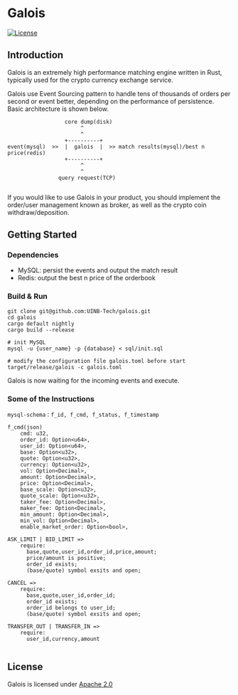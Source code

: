 # Galois
[![License](https://img.shields.io/badge/License-Apache%202.0-orange.svg)](#LICENSE)

## Introduction

Galois is an extremely high performance matching engine written in Rust, typically used for the crypto currency exchange service.

Galois use Event Sourcing pattern to handle tens of thousands of orders per second or event better, depending on the performance of persistence. Basic architecture is shown below.

```
                  core dump(disk)
                       ^
                       ^
                  +----------+
event(mysql)  >>  |  galois  |  >> match results(mysql)/best n price(redis)
                  +----------+
                       ^
                       ^
                query request(TCP) 
                       
```

If you would like to use Galois in your product, you should implement the order/user management known as broker, as well as the crypto coin withdraw/deposition.

## Getting Started

### Dependencies

- MySQL: persist the events and output the match result
- Redis: output the best n price of the orderbook

### Build & Run

```
git clone git@github.com:UINB-Tech/galois.git
cd galois
cargo default nightly
cargo build --release

# init MySQL
mysql -u {user_name} -p {database} < sql/init.sql

# modify the configuration file galois.toml before start
target/release/galois -c galois.toml
```

Galois is now waiting for the incoming events and execute.

### Some of the Instructions

```
mysql-schema：f_id, f_cmd, f_status, f_timestamp

f_cmd(json)
    cmd: u32,    
    order_id: Option<u64>,
    user_id: Option<u64>,    
    base: Option<u32>,
    quote: Option<u32>,
    currency: Option<u32>,
    vol: Option<Decimal>,
    amount: Option<Decimal>,
    price: Option<Decimal>,
    base_scale: Option<u32>,
    quote_scale: Option<u32>,
    taker_fee: Option<Decimal>,
    maker_fee: Option<Decimal>,
    min_amount: Option<Decimal>,
    min_vol: Option<Decimal>,
    enable_market_order: Option<bool>,

ASK_LIMIT | BID_LIMIT =>
    require:            
      base,quote,user_id,order_id,price,amount;
      price/amount is positive;
      order_id exists;
      (base/quote) symbol exsits and open;
       
CANCEL =>
    require:
      base,quote,user_id,order_id;
      order_id exists;
      order_id belongs to user_id;
      (base/quote) symbol exsits and open;
            
TRANSFER_OUT | TRANSFER_IN => 
    require:
      user_id,currency,amount
     
```

## License
Galois is licensed under [Apache 2.0](LICENSE)
